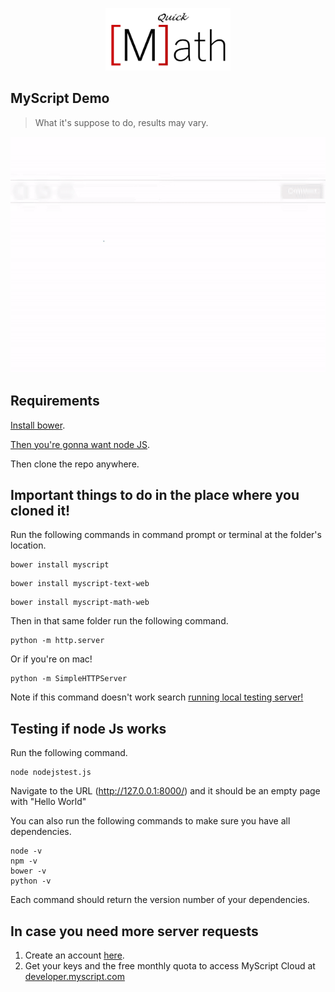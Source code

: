 <p align="center"> 
<img src="images/logo.jpg" width="200" height="100" ">
</p>

## MyScript Demo

> What it's suppose to do, results may vary.
<p align="center"> 
  <img src="images/preview.gif">


## Requirements

[Install bower](https://bower.io/#install-bower).

[Then you're gonna want node JS](https://nodejs.org/en/).

Then clone the repo anywhere.

## Important things to do in the place where you cloned it!
Run the following commands in command prompt or terminal at the folder's location.
```shell
bower install myscript
```
```shell
bower install myscript-text-web
```
```shell
bower install myscript-math-web
```

Then in that same folder run the following command.
```shell
python -m http.server
```
Or if you're on mac!
```shell
python -m SimpleHTTPServer
```

Note if this command doesn't work search [running local testing server!](https://developer.mozilla.org/en-US/docs/Learn/Common_questions/set_up_a_local_testing_server)

## Testing if node Js works
Run the following command.
```shell
node nodejstest.js
```
Navigate to the URL (http://127.0.0.1:8000/) and it should be an empty page with "Hello World"

You can also run the following commands to make sure you have all dependencies.

```shell
node -v
npm -v
bower -v
python -v
```
Each command should return the version number of your dependencies.
## In case you need more server requests
1. Create an account [here](https://dev.myscript.com/).
2. Get your keys and the free monthly quota to access MyScript Cloud at [developer.myscript.com](https://developer.myscript.com)

